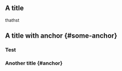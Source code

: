 ## A title

thathst

## A title with anchor {#some-anchor}


### Test 


### Another title {#anchor}